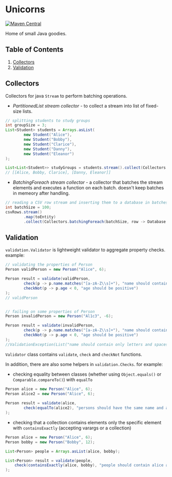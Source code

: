 # Unicorns
[![Maven Central](https://maven-badges.herokuapp.com/maven-central/com.burdinov/unicorns/badge.svg?gav=true)](https://maven-badges.herokuapp.com/maven-central/com.burdinov/unicorns)

Home of small Java goodies.

## Table of Contents
1. [Collectors](#Collectors)
2. [Validation](#Validation)

## Collectors
Collectors for java `Stream` to perform batching operations.

* _PartitionedList stream collector_ - to collect a stream into list of fixed-size lists.
```java
// splitting students to study groups
int groupSize = 3;
List<Student> students = Arrays.asList(
        new Student("Alice"),
        new Student("Bobby"),
        new Student("Clarice"),
        new Student("Danny"),
        new Student("Eleanor")
);

List<List<Student>> studyGroups = students.stream().collect(Collectors.toPartitionedList(groupSize));
// [[Alice, Bobby, Clarice], [Danny, Eleanor]]
```

* _BatchingForeach stream collector_ - a collector that batches the stream elements and executes a function on each batch. doesn't keep batches in memeory after handling.
```java
// reading a CSV row stream and inserting them to a database in batches
int batchSize = 100;
csvRows.stream()
        .map(toEntity)
        .collect(Collectors.batchingForeach(batchSize, row -> Database.insert(row)));
```

## Validation
`validation.Validator` is lightweight validator to aggregate property checks. example:
```java
// validating the properties of Person
Person validPerson = new Person("Alice", 6);

Person result = validate(validPerson,
        check(p -> p.name.matches("[a-zA-Z\\s]+"), "name should contain only letters and spaces"),
        checkNot(p -> p.age < 0, "age should be positive")
);
// validPerson


// failing on some properties of Person
Person invalidPerson = new Person("Al1c3", -6);

Person result = validate(invalidPerson,
        check(p -> p.name.matches("[a-zA-Z\\s]+"), "name should contain only letters and spaces"),
        checkNot(p -> p.age < 0, "age should be positive")
);
//ValidationException(List("name should contain only letters and spaces", "age should be positive"))
```
`Validator` class contains `validate`, `check` and `checkNot` functions.

In addition, there are also some helpers in `validation.Checks`. for example:
* checking equality between classes (whether using `Object.equals()` or `Comparable.compareTo()`) with `equalTo`
```java
Person alice = new Person("Alice", 6);
Person alice2 = new Person("Alice", 6);
        
Person result = validate(alice,
        check(equalTo(alice2), "persons should have the same name and age")
);
```

* checking that a collection contains elements only the specific element with `containsExactly` (accepting varargs or a collection)
```java
Person alice = new Person("Alice", 6);
Person bobby = new Person("Bobby", 12);

List<Person> people = Arrays.asList(alice, bobby);

List<Person> result = validate(people,
    check(containsExactly(alice, bobby), "people should contain alice and bobby")
);
```
